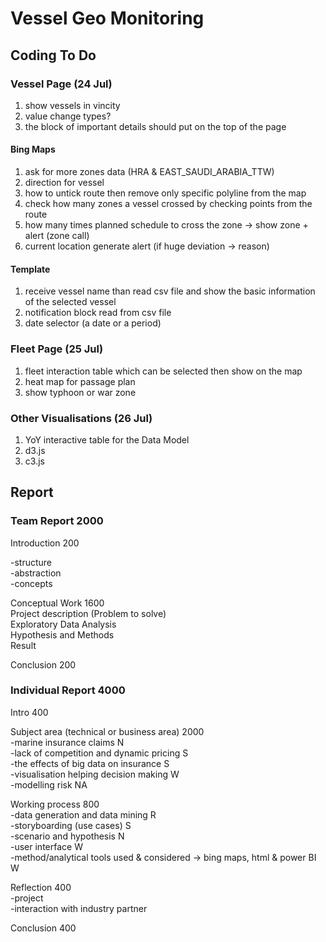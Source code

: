 # Vessel Geo Monitoring

## Coding To Do

### Vessel Page (24 Jul)

1. show vessels in vincity  
2. value change types?  
3. the block of important details should put on the top of the page  

#### Bing Maps

1. ask for more zones data (HRA & EAST_SAUDI_ARABIA_TTW)  
2. direction for vessel  
3. how to untick route then remove only specific polyline from the map  
4. check how many zones a vessel crossed by checking points from the route  
5. how many times planned schedule to cross the zone -> show zone + alert (zone call)  
6. current location generate alert (if huge deviation -> reason)  

#### Template

1. receive vessel name than read csv file and show the basic information of the selected vessel  
2. notification block read from csv file  
3. date selector (a date or a period)  

### Fleet Page (25 Jul)

1. fleet interaction table which can be selected then show on the map  
2. heat map for passage plan  
3. show typhoon or war zone

### Other Visualisations (26 Jul)

1. YoY interactive table for the Data Model  
2. d3.js  
3. c3.js  

## Report

### Team Report 2000

Introduction 200  

-structure  
-abstraction  
-concepts

Conceptual Work 1600  
Project description (Problem to solve)  
Exploratory Data Analysis  
Hypothesis and Methods  
Result  

Conclusion 200  

### Individual Report 4000

Intro 400  

Subject area (technical or business area) 2000  
  -marine insurance claims N  
  -lack of competition and dynamic pricing S  
  -the effects of big data on insurance S  
  -visualisation helping decision making W   
  -modelling risk  NA
  
Working process 800  
  -data generation and data mining R  
  -storyboarding (use cases) S  
  -scenario and hypothesis N  
  -user interface W  
  -method/analytical tools used & considered -> bing maps, html & power BI W
  
Reflection 400  
  -project  
  -interaction with industry partner  
  
Conclusion 400  
